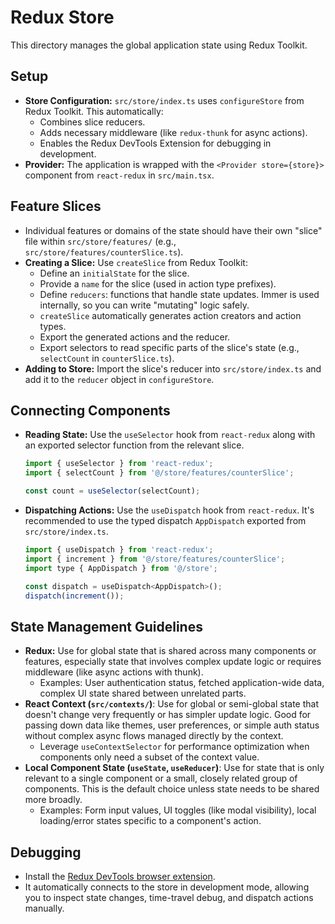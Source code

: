 # Redux Store

This directory manages the global application state using Redux Toolkit.

## Setup

-   **Store Configuration:** `src/store/index.ts` uses `configureStore` from Redux Toolkit. This automatically:
    -   Combines slice reducers.
    -   Adds necessary middleware (like `redux-thunk` for async actions).
    -   Enables the Redux DevTools Extension for debugging in development.
-   **Provider:** The application is wrapped with the `<Provider store={store}>` component from `react-redux` in `src/main.tsx`.

## Feature Slices

-   Individual features or domains of the state should have their own "slice" file within `src/store/features/` (e.g., `src/store/features/counterSlice.ts`).
-   **Creating a Slice:** Use `createSlice` from Redux Toolkit:
    -   Define an `initialState` for the slice.
    -   Provide a `name` for the slice (used in action type prefixes).
    -   Define `reducers`: functions that handle state updates. Immer is used internally, so you can write "mutating" logic safely.
    -   `createSlice` automatically generates action creators and action types.
    -   Export the generated actions and the reducer.
    -   Export selectors to read specific parts of the slice's state (e.g., `selectCount` in `counterSlice.ts`).
-   **Adding to Store:** Import the slice's reducer into `src/store/index.ts` and add it to the `reducer` object in `configureStore`.

## Connecting Components

-   **Reading State:** Use the `useSelector` hook from `react-redux` along with an exported selector function from the relevant slice.
    ```jsx
    import { useSelector } from 'react-redux';
    import { selectCount } from '@/store/features/counterSlice';

    const count = useSelector(selectCount);
    ```
-   **Dispatching Actions:** Use the `useDispatch` hook from `react-redux`. It's recommended to use the typed dispatch `AppDispatch` exported from `src/store/index.ts`.
    ```jsx
    import { useDispatch } from 'react-redux';
    import { increment } from '@/store/features/counterSlice';
    import type { AppDispatch } from '@/store';

    const dispatch = useDispatch<AppDispatch>();
    dispatch(increment());
    ```

## State Management Guidelines

-   **Redux:** Use for global state that is shared across many components or features, especially state that involves complex update logic or requires middleware (like async actions with thunk).
    -   Examples: User authentication status, fetched application-wide data, complex UI state shared between unrelated parts.
-   **React Context (`src/contexts/`)**: Use for global or semi-global state that doesn't change very frequently or has simpler update logic. Good for passing down data like themes, user preferences, or simple auth status without complex async flows managed directly by the context.
    -   Leverage `useContextSelector` for performance optimization when components only need a subset of the context value.
-   **Local Component State (`useState`, `useReducer`)**: Use for state that is only relevant to a single component or a small, closely related group of components. This is the default choice unless state needs to be shared more broadly.
    -   Examples: Form input values, UI toggles (like modal visibility), local loading/error states specific to a component's action.

## Debugging

-   Install the [Redux DevTools browser extension](https://github.com/reduxjs/redux-devtools).
-   It automatically connects to the store in development mode, allowing you to inspect state changes, time-travel debug, and dispatch actions manually. 